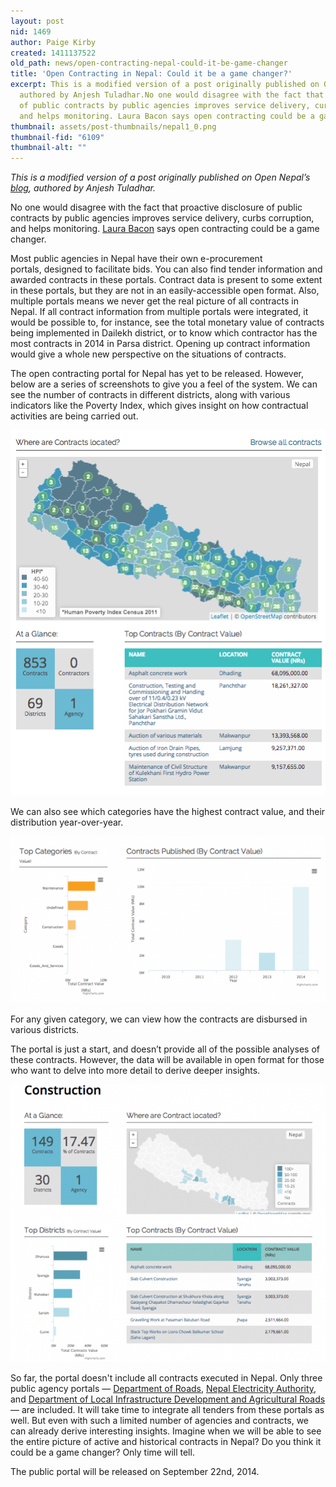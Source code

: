 ```yaml
---
layout: post
nid: 1469
author: Paige Kirby
created: 1411137522
old_path: news/open-contracting-nepal-could-it-be-game-changer
title: 'Open Contracting in Nepal: Could it be a game changer?'
excerpt: This is a modified version of a post originally published on Open Nepal’s blog,
  authored by Anjesh Tuladhar.No one would disagree with the fact that proactive disclosure
  of public contracts by public agencies improves service delivery, curbs corruption,
  and helps monitoring. Laura Bacon says open contracting could be a game changer.
thumbnail: assets/post-thumbnails/nepal1_0.png
thumbnail-fid: "6109"
thumbnail-alt: ""
---
```


*This is a modified version of a post originally published on Open Nepal’s [blog](http://opennepal.net/blog/open-contracting-nepal-could-it-be-game-changer), authored by Anjesh Tuladhar.*

No one would disagree with the fact that proactive disclosure of public contracts by public agencies improves service delivery, curbs corruption, and helps monitoring. [Laura Bacon](http://www.opengovpartnership.org/blog/laura-bacon/2013/10/28/open-contracting-game-changer-opening-governments-busting-silos) says open contracting could be a game changer.

Most public agencies in Nepal have their own e-procurement portals, designed to facilitate bids. You can also find tender information and awarded contracts in these portals. Contract data is present to some extent in these portals, but they are not in an easily-accessible open format. Also, multiple portals means we never get the real picture of all contracts in Nepal. If all contract information from multiple portals were integrated, it would be possible to, for instance, see the total monetary value of contracts being implemented in Dailekh district, or to know which contractor has the most contracts in 2014 in Parsa district. Opening up contract information would give a whole new perspective on the situations of contracts.

The open contracting portal for Nepal has yet to be released. However, below are a series of screenshots to give you a feel of the system. We can see the number of contracts in different districts, along with various indicators like the Poverty Index, which gives insight on how contractual activities are being carried out.

![](/assets/post-images/nepal2.png)

We can also see which categories have the highest contract value, and their distribution year-over-year.

![](/assets/post-images/nepal3.png)

For any given category, we can view how the contracts are disbursed in various districts.

The portal is just a start, and doesn’t provide all of the possible analyses of these contracts. However, the data will be available in open format for those who want to delve into more detail to derive deeper insights.

![](/assets/post-images/nepal4.png)

So far, the portal doesn't include all contracts executed in Nepal. Only three public agency portals — [Department of Roads](http://eproc.dor.gov.np/), [Nepal Electricity Authority](http://e-nea.org.np/), and [Department of Local Infrastructure Development and Agricultural Roads](http://www.dolidar.gov.np/) — are included. It will take time to integrate all tenders from these portals as well. But even with such a limited number of agencies and contracts, we can already derive interesting insights. Imagine when we will be able to see the entire picture of active and historical contracts in Nepal? Do you think it could be a game changer? Only time will tell.

The public portal will be released on September 22nd, 2014. 
